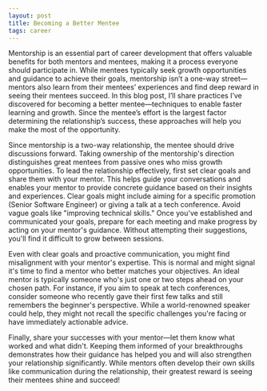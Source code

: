 ```yaml
---
layout: post
title: Becoming a Better Mentee
tags: career
---
```


Mentorship is an essential part of career development that offers valuable benefits for both mentors and mentees, making it a process everyone should participate in. While mentees typically seek growth opportunities and guidance to achieve their goals, mentorship isn’t a one-way street—mentors also learn from their mentees’ experiences and find deep reward in seeing their mentees succeed. In this blog post, I’ll share practices I’ve discovered for becoming a better mentee—techniques to enable faster learning and growth. Since the mentee’s effort is the largest factor determining the relationship’s success, these approaches will help you make the most of the opportunity.

Since mentorship is a two-way relationship, the mentee should drive discussions forward. Taking ownership of the mentorship's direction distinguishes great mentees from passive ones who miss growth opportunities. To lead the relationship effectively, first set clear goals and share them with your mentor. This helps guide your conversations and enables your mentor to provide concrete guidance based on their insights and experiences. Clear goals might include aiming for a specific promotion (Senior Software Engineer) or giving a talk at a tech conference. Avoid vague goals like "improving technical skills." Once you've established and communicated your goals, prepare for each meeting and make progress by acting on your mentor's guidance. Without attempting their suggestions, you'll find it difficult to grow between sessions.

Even with clear goals and proactive communication, you might find misalignment with your mentor's expertise. This is normal and might signal it's time to find a mentor who better matches your objectives. An ideal mentor is typically someone who's just one or two steps ahead on your chosen path. For instance, if you aim to speak at tech conferences, consider someone who recently gave their first few talks and still remembers the beginner's perspective. While a world-renowned speaker could help, they might not recall the specific challenges you're facing or have immediately actionable advice.

Finally, share your successes with your mentor—let them know what worked and what didn't. Keeping them informed of your breakthroughs demonstrates how their guidance has helped you and will also strengthen your relationship significantly. While mentors often develop their own skills like communication during the relationship, their greatest reward is seeing their mentees shine and succeed!